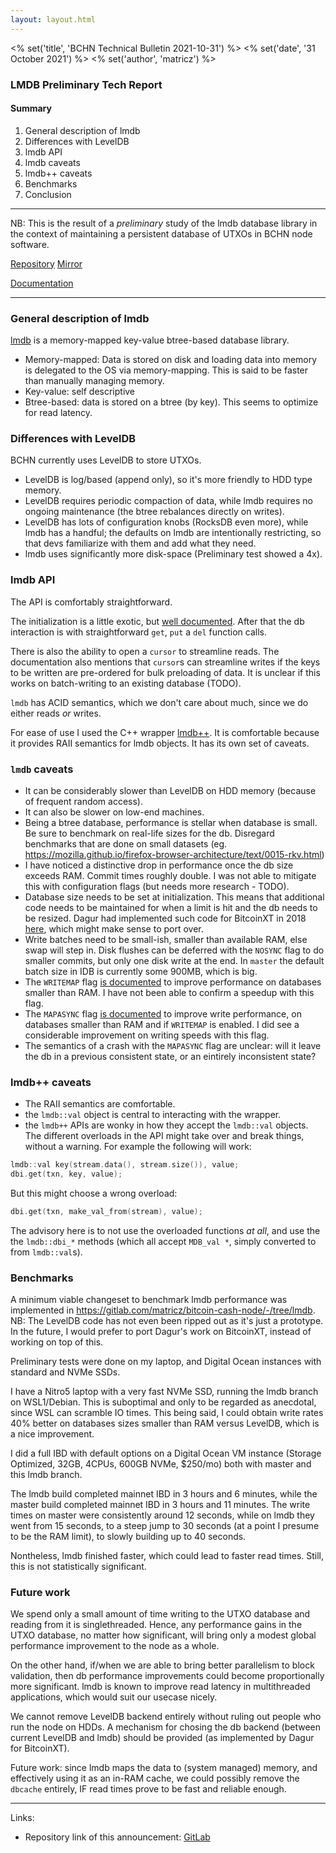 ```yaml
---
layout: layout.html
---
```


<% set('title', 'BCHN Technical Bulletin 2021-10-31') %>
<% set('date', '31 October 2021') %>
<% set('author', 'matricz') %>

### LMDB Preliminary Tech Report

#### Summary

1. General description of lmdb
2. Differences with LevelDB
3. lmdb API
2. lmdb caveats
2. lmdb++ caveats
3. Benchmarks
4. Conclusion

---

NB: This is the result of a *preliminary* study of the lmdb database library in the context of maintaining a persistent database of UTXOs in BCHN node software.

[Repository](https://git.openldap.org/openldap/openldap/tree/mdb.master) [Mirror](https://github.com/LMDB/lmdb)

[Documentation](http://www.lmdb.tech/doc/)

---

### General description of lmdb

[lmdb](http://www.lmdb.tech/doc/) is a memory-mapped key-value btree-based database library.

* Memory-mapped: Data is stored on disk and loading data into memory is delegated to the OS via memory-mapping. This is said to be faster than manually managing memory.
* Key-value: self descriptive
* Btree-based: data is stored on a btree (by key). This seems to optimize for read latency.

### Differences with LevelDB

BCHN currently uses LevelDB to store UTXOs.

* LevelDB is log/based (append only), so it's more friendly to HDD type memory.
* LevelDB requires periodic compaction of data, while lmdb requires no ongoing maintenance (the btree rebalances directly on writes).
* LevelDB has lots of configuration knobs (RocksDB even more), while lmdb has a handful; the defaults on lmdb are intentionally restricting, so that devs familiarize with them and add what they need.
* lmdb uses significantly more disk-space (Preliminary test showed a 4x).


### lmdb API

The API is comfortably straightforward.

The initialization is a little exotic, but [well documented](http://www.lmdb.tech/doc/starting.html). After that the db interaction is with straightforward `get`, `put` a `del` function calls.

There is also the ability to open a `cursor` to streamline reads. The documentation also mentions that `cursor`s can streamline writes if the keys to be written are pre-ordered for bulk preloading of data. It is unclear if this works on batch-writing to an existing database (TODO).

`lmdb` has ACID semantics, which we don't care about much, since we do either reads *or* writes.

For ease of use I used the C++ wrapper [lmdb++](https://github.com/drycpp/lmdbxx). It is comfortable because it provides RAII semantics for lmdb objects. It has its own set of caveats.

### `lmdb` caveats

* It can be considerably slower than LevelDB on HDD memory (because of frequent random access).
* It can also be slower on low-end machines.
* Being a btree database, performance is stellar when database is small. Be sure to benchmark on real-life sizes for the db. Disregard benchmarks that are done on small datasets (eg. https://mozilla.github.io/firefox-browser-architecture/text/0015-rkv.html)
* I have noticed a distinctive drop in performance once the db size exceeds RAM. Commit times roughly double. I was not able to mitigate this with configuration flags (but needs more research - TODO).
* Database size needs to be set at initialization. This means that additional code needs to be maintained for when a limit is hit and the db needs to be resized. Dagur had implemented such code for BitcoinXT in 2018 [here](https://github.com/bitcoinxt/bitcoinxt/pull/469), which might make sense to port over.
* Write batches need to be small-ish, smaller than available RAM, else swap will step in. Disk flushes can be deferred with the `NOSYNC` flag to do smaller commits, but only one disk write at the end. In `master` the default batch size in IDB is currently some 900MB, which is big.
* The `WRITEMAP` flag [is documented](http://www.lmdb.tech/doc/group__mdb.html#ga32a193c6bf4d7d5c5d579e71f22e9340) to improve performance on databases smaller than RAM. I have not been able to confirm a speedup with this flag.
* The `MAPASYNC` flag [is documented](http://www.lmdb.tech/doc/group__mdb.html#ga32a193c6bf4d7d5c5d579e71f22e9340) to improve write performance, on databases smaller than RAM and if `WRITEMAP` is enabled. I did see a considerable improvement on writing speeds with this flag.
* The semantics of a crash with the `MAPASYNC` flag are unclear: will it leave the db in a previous consistent state, or an eintirely inconsistent state?

### lmdb++ caveats

* The RAII semantics are comfortable.
* the `lmdb::val` object is central to interacting with the wrapper.
* the `lmdb++` APIs are wonky in how they accept the `lmdb::val` objects. The different overloads in the API might take over and break things, without a warning. For example the following will work:

``` C++
lmdb::val key(stream.data(), stream.size()), value;
dbi.get(txn, key, value);
```

But this might choose a wrong overload:

``` C++
dbi.get(txn, make_val_from(stream), value);
```

The advisory here is to not use the overloaded functions *at all*, and use the the `lmdb::dbi_*` methods (which all accept `MDB_val *`, simply converted to from `lmdb::val`s).


### Benchmarks

A minimum viable changeset to benchmark lmdb performance was implemented in https://gitlab.com/matricz/bitcoin-cash-node/-/tree/lmdb. NB: The LevelDB code has not even been ripped out as it's just a prototype. In the future, I would prefer to port Dagur's work on BitcoinXT, instead of working on top of this.

Preliminary tests were done on my laptop, and Digital Ocean instances with standard and NVMe SSDs.

I have a Nitro5 laptop with a very fast NVMe SSD, running the lmdb branch on WSL1/Debian. This is suboptimal and only to be regarded as anecdotal, since WSL can scramble IO times. This being said, I could obtain write rates 40% better on databases sizes smaller than RAM versus LevelDB, which is a nice improvement.

I did a full IBD with default options on a Digital Ocean VM instance (Storage Optimized, 32GB, 4CPUs, 600GB NVMe, $250/mo) both with master and this lmdb branch.

The lmdb build completed mainnet IBD in 3 hours and 6 minutes, while the master build completed mainnet IBD in 3 hours and 11 minutes. The write times on master were consistently around 12 seconds, while on lmdb they went from 15 seconds, to a steep jump to 30 seconds (at a point I presume to be the RAM limit), to slowly building up to 40 seconds.

Nontheless, lmdb finished faster, which could lead to faster read times. Still, this is not statistically significant.

### Future work

We spend only a small amount of time writing to the UTXO database and reading from it is singlethreaded. Hence, any performance gains in the UTXO database, no matter how significant, will bring only a modest global performance improvement to the node as a whole.

On the other hand, if/when we are able to bring better parallelism to block validation, then db performance improvements could become proportionally more significant. lmdb is known to improve read latency in multithreaded applications, which would suit our usecase nicely.

We cannot remove LevelDB backend entirely without ruling out people who run the node on HDDs. A mechanism for chosing the db backend (between current LevelDB and lmdb) should be provided (as implemented by Dagur for BitcoinXT).

Future work: since lmdb maps the data to (system managed) memory, and effectively using it as an in-RAM cache, we could possibly remove the `dbcache` entirely, IF read times prove to be fast and reliable enough.

* * *

Links:

*   Repository link of this announcement: [GitLab](https://gitlab.com/bitcoin-cash-node/announcements/-/blob/master/20211031_lmdb-preliminary-tech-report.md)
